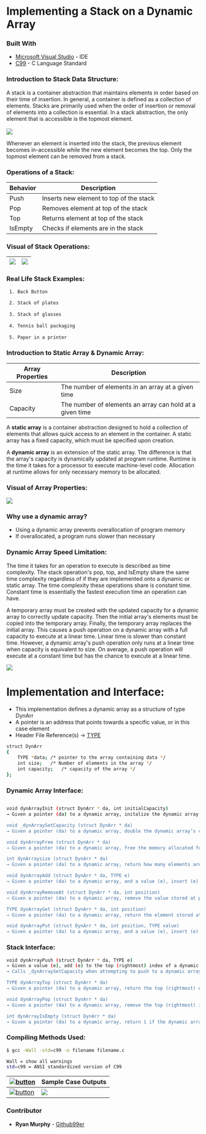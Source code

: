 # Implementing a Stack on a Dynamic Array
### Built With
* [Microsoft Visual Studio](https://visualstudio.microsoft.com/pl/) - IDE
* [C99](https://en.wikipedia.org/wiki/C99) - C Language Standard

###



### Introduction to Stack Data Structure:

A stack is a container abstraction that maintains elements in order based on their time of insertion. In general, a container is defined as a collection of elements. Stacks are primarily used when the order of insertion or removal of elements into a collection is essential. In a stack abstraction, the only element that is accessible is the topmost element.
<br></br>
![](stacktop.png)

Whenever an element is inserted into the stack, the previous element becomes in-accessible while the new element becomes the top. Only the topmost element can be removed from a stack.

### Operations of a Stack:

| Behavior | Description |
| ------ | ------ |
| Push | Inserts new element to top of the stack |            
| Pop | Removes element at top of the stack |   
| Top | Returns element at top of the stack |
| IsEmpty| Checks if elements are in the stack |

### Visual of Stack Operations:      

![](stackoperations.png)           |  ![](stacktop.png)
:-------------------------:|:-------------------------:
### Real Life Stack Examples:
```sh
 1. Back Button 
 
 2. Stack of plates 
 
 3. Stack of glasses    
 
 4. Tennis ball packaging  
 
 5. Paper in a printer 
```
### Introduction to Static Array & Dynamic Array:


| Array Properties | Description |
| ------ | ------ |
| Size | The number of elements in an array at a given time  |
| Capacity | The number of elements an array can hold at a given time |

A **static array** is a container abstraction designed to hold a collection of elements that allows quick access to an element in the container. A static array has a fixed capacity, which must be specified upon creation. 

A **dynamic array** is an extension of the static array. The difference is that the array's capacity is dynamically updated at program runtime. Runtime is the time it takes for a processor to execute machine-level code. Allocation at runtime allows for only necessary memory to be allocated.

### Visual of Array Properties:
![](sizecap.png)    


### Why use a dynamic array?
- Using a dynamic array prevents overallocation of program memory
- If overallocated, a program runs slower than necessary

### Dynamic Array Speed Limitation:
The time it takes for an operation to execute is described as time complexity. The stack operation's pop, top, and IsEmpty share the same time complexity regardless of if they are implemented onto a dynamic or static array. The time complexity these operations share is constant time. Constant time is essentially the fastest execution time an operation can have.

A temporary array must be created with the updated capacity for a dynamic array to correctly update capacity. Then the initial array's elements must be copied into the temporary array. Finally, the temporary array replaces the initial array. This causes a push operation on a dynamic array with a full capacity to execute at a linear time. Linear time is slower than constant time. However, a dynamic array's push operation only runs at a linear time when capacity is equivalent to size. On average, a push operation will execute at a constant time but has the chance to execute at a linear time.

![](TIMECOMPLEX.png)


# Implementation and Interface:

- This implementation defines a dynamic array as a structure of type DynArr
- A pointer is an address that points towards a specific value, or in this case element
- Header File Reference(s) → [TYPE](dynArray.h)
```sh
struct DynArr
{
	TYPE *data;	/* pointer to the array containing data */
	int size;	/* Number of elements in the array */
	int capacity;	/* capacity of the array */
};

```



### Dynamic Array Interface:
```sh

void dynArrayInit (struct DynArr * da, int initialCapacity)
→ Given a pointer (da) to a dynamic array, initalize the dynamic array's capacity to initialCapacity

void _dynArraySetCapacity (struct DynArr * da)
→ Given a pointer (da) to a dynamic array, double the dynamic array’s current capacity

void dynArrayFree (struct DynArr * da)
→ Given a pointer (da) to a dynamic array, free the memory allocated for the dynamic array

int dynArraysize (struct DynArr * da)
→ Given a pointer (da) to a dynamic array, return how many elements are in the dynamic array

void dynArrayAdd (struct DynArr * da, TYPE e)
→ Given a pointer (da) to a dynamic array, and a value (e), insert (e) at the end of the dynamic array

void dynArrayRemoveAt (struct DynArr * da, int position)
→ Given a pointer (da) to a dynamic array, remove the value stored at position

TYPE dynArrayGet (struct DynArr * da, int position)
→ Given a pointer (da) to a dynamic array, return the element stored at position

void dynArrayPut (struct DynArr * da, int position, TYPE value)
→ Given a pointer (da) to a dynamic array, and a value (e), insert (e) into the dynamic array at position
```


### Stack Interface:



```sh
void dynArrayPush (struct DynArr * da, TYPE e) 
→ Given a value (e), add (e) to the top (rightmost) index of a dynamic array given the dynamic array's pointer (da)
→ Calls _dynArraySetCapacity when attempting to push to a dynamic array at full capacity

TYPE dynArrayTop (struct DynArr * da) 
→ Given a pointer (da) to a dynamic array, return the top (rightmost) element of the dynamic array

void dynArrayPop (struct DynArr * da) 
→ Given a pointer (da) to a dynamic array, remove the top (rightmost) index of the given dynamic array

int dynArrayIsEmpty (struct DynArr * da) 
→ Given a pointer (da) to a dynamic array, return 1 if the dynamic array contains zero elements and return 0 if not
```

### Compiling Methods Used:

```sh
$ gcc -Wall -std=c99 -o filename filename.c 

Wall = show all warnings
std=c99 = ANSI standardized version of C99

```



| [![button](sourcebutton.png)](https://github.com/github99er/DynamicArrayStack/blob/master/dynamicArray.c) | **Sample Case Outputs** |
| ------ | ------ |
| [![button](testFILEBUTTON.png)](https://github.com/github99er/DynamicArrayStack/blob/master/testDynArray.c)   |![](TESTSTACK.PNG) |            
### Contributor

* **Ryan Murphy** - [Github99er](https://github.com/Github99er)

##

